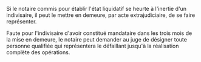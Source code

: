   
 Si le notaire commis pour établir l'état liquidatif se heurte à l'inertie d'un indivisaire, il peut le mettre en demeure, par acte extrajudiciaire, de se faire représenter.  

  
 Faute pour l'indivisaire d'avoir constitué mandataire dans les trois mois de la mise en demeure, le notaire peut demander au juge de désigner toute personne qualifiée qui représentera le défaillant jusqu'à la réalisation complète des opérations.  
